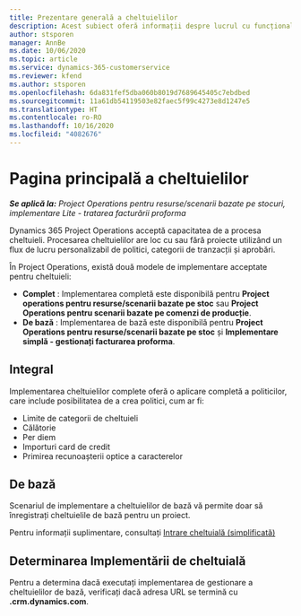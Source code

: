 ```yaml
---
title: Prezentare generală a cheltuielilor
description: Acest subiect oferă informații despre lucrul cu funcționalitatea cheltuieli în Project Operations.
author: stsporen
manager: AnnBe
ms.date: 10/06/2020
ms.topic: article
ms.service: dynamics-365-customerservice
ms.reviewer: kfend
ms.author: stsporen
ms.openlocfilehash: 6da831fef5dba060b8019d7689645405c7ebdbed
ms.sourcegitcommit: 11a61db54119503e82faec5f99c4273e8d1247e5
ms.translationtype: HT
ms.contentlocale: ro-RO
ms.lasthandoff: 10/16/2020
ms.locfileid: "4082676"
---
```

# <a name="expense-home-page"></a>Pagina principală a cheltuielilor

_**Se aplică la:** Project Operations pentru resurse/scenarii bazate pe stocuri, implementare Lite - tratarea facturării proforma_


Dynamics 365 Project Operations acceptă capacitatea de a procesa cheltuieli. Procesarea cheltuielilor are loc cu sau fără proiecte utilizând un flux de lucru personalizabil de politici, categorii de tranzacții și aprobări.

În Project Operations, există două modele de implementare acceptate pentru cheltuieli: 

- **Complet** : Implementarea completă este disponibilă pentru **Project operations pentru resurse/scenarii bazate pe stoc** sau **Project Operations pentru scenarii bazate pe comenzi de producție**.
- **De bază** : Implementarea de bază este disponibilă pentru **Project Operations pentru resurse/scenarii bazate pe stoc** și **Implementare simplă - gestionați facturarea proforma**.

## <a name="full"></a>Integral 
Implementarea cheltuielilor complete oferă o aplicare completă a politicilor, care include posibilitatea de a crea politici, cum ar fi:

  - Limite de categorii de cheltuieli
  - Călătorie
  - Per diem
  - Importuri card de credit
  - Primirea recunoașterii optice a caracterelor

## <a name="basic"></a>De bază 
Scenariul de implementare a cheltuielilor de bază vă permite doar să înregistrați cheltuielile de bază pentru un proiect. 

Pentru informații suplimentare, consultați [Intrare cheltuială (simplificată)](basic-expense.md)

## <a name="determine-your-expense-deployment"></a>Determinarea Implementării de cheltuială
Pentru a determina dacă executați implementarea de gestionare a cheltuielilor de bază, verificați dacă adresa URL se termină cu **.crm.dynamics.com**. 
